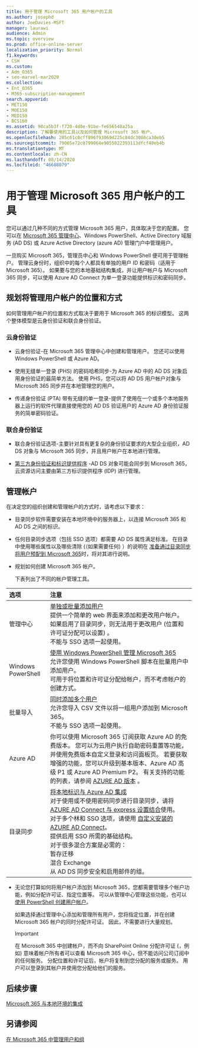 ```yaml
---
title: 用于管理 Microsoft 365 用户帐户的工具
ms.author: josephd
author: JoeDavies-MSFT
manager: laurawi
audience: Admin
ms.topic: overview
ms.prod: office-online-server
localization_priority: Normal
f1.keywords:
- CSH
ms.custom:
- Adm_O365
- seo-marvel-mar2020
ms.collection:
- Ent_O365
- M365-subscription-management
search.appverid:
- MET150
- MOE150
- MED150
- BCS160
ms.assetid: 98ca5b3f-f720-4d8e-91be-fe656548a25a
description: 了解要使用的工具以及如何管理 Microsoft 365 帐户。
ms.openlocfilehash: 205c61c0cff896f93069d225c84dc3086ca30eb5
ms.sourcegitcommit: 79065e72c0799064e9055022393113dfcf40eb4b
ms.translationtype: MT
ms.contentlocale: zh-CN
ms.lasthandoff: 08/14/2020
ms.locfileid: "46688079"
---
```

# <a name="tools-to-manage-microsoft-365-user-accounts"></a>用于管理 Microsoft 365 用户帐户的工具

您可以通过几种不同的方式管理 Microsoft 365 用户，具体取决于您的配置。 您可以在 [Microsoft 365 管理中心](https://admin.microsoft.com)、Windows PowerShell、Active Directory 域服务 (AD DS) 或 Azure Active Directory (azure AD) 管理门户中管理用户。 

一旦购买 Microsoft 365，管理员中心和 Windows PowerShell 便可用于管理帐户。 管理云身份时，组织中的每个人都具有单独的用户 ID 和密码（适用于 Microsoft 365）。 如果要与您的本地基础结构集成，并让用户帐户与 Microsoft 365 同步，可以使用 Azure AD Connect 为单一登录功能提供标识和密码同步。
  
## <a name="plan-for-where-and-how-you-will-manage-your-user-accounts"></a>规划将管理用户帐户的位置和方式

如何管理用户帐户的位置和方式取决于要用于 Microsoft 365 的标识模型。 这两个整体模型是云身份验证和联合身份验证。
  
### <a name="cloud-authentication"></a>云身份验证

- 云身份验证-在 Microsoft 365 管理中心中创建和管理用户。 您还可以使用 Windows PowerShell 或 Azure AD。 
    
- 使用无缝单一登录 (PHS) 的密码哈希同步-为 Azure AD 中的 AD DS 对象启用身份验证的最简单方法。 使用 PHS，您可以将 AD DS 用户帐户对象与 Microsoft 365 同步并在本地管理您的用户。 
    
- 传递身份验证 (PTA) 带有无缝的单一登录-提供了使用在一个或多个本地服务器上运行的软件代理直接使用您的 AD DS 验证用户的 Azure AD 身份验证服务的简单密码验证。 
    
### <a name="federated-authentication"></a>联合身份验证

- 联合身份验证选项-主要针对具有更复杂的身份验证要求的大型企业组织，AD DS 对象与 Microsoft 365 同步，并且用户帐户在本地进行管理。 
    
- [第三方身份验证和标识提供程序](about-microsoft-365-identity.md) -AD DS 对象可能会同步到 Microsoft 365，云资源访问主要由第三方标识提供程序 (IDP) 进行管理。 
    
## <a name="managing-accounts"></a>管理帐户

在决定您的组织创建和管理帐户的方式时，请考虑以下要求：
  
- 目录同步软件需要安装在本地环境中的服务器上，以连接 Microsoft 365 和 AD DS 之间的标识。
    
- 任何目录同步选项（包括 SSO 选项）都需要 AD DS 属性满足标准。 在目录中使用哪些属性以及哪些清除 (（如果需要任何) ）的说明在 [准备通过目录同步将用户预配到 Microsoft 365](prepare-for-directory-synchronization.md)时，将对其进行说明。 
    
- 规划如何创建 Microsoft 365 帐户。
    
    下表列出了不同的帐户管理工具。
    
|**选项**|**注意**|
|:-----|:-----|
|管理中心  <br/> |[单独或批量添加用户](https://docs.microsoft.com/microsoft-365/admin/add-users/add-users) <br/>  提供一个简单的 web 界面来添加和更改用户帐户。  <br/>  如果启用了目录同步，则无法用于更改用户 (位置和许可证分配可以设置) 。  <br/>  不能与 SSO 选项一起使用。  <br/> |
|Windows PowerShell  <br/> |[使用 Windows PowerShell 管理 Microsoft 365](https://go.microsoft.com/fwlink/p/?LinkId=698471) <br/>  允许您使用 Windows PowerShell 脚本在批量用户中添加用户。  <br/>  可用于将位置和许可证分配给帐户，而不考虑帐户的创建方式。  <br/> |
|批量导入  <br/> |[同时添加多个用户](add-several-users-at-the-same-time.md) <br/>  允许您导入 CSV 文件以将一组用户添加到 Microsoft 365。  <br/>  不能与 SSO 选项一起使用。  <br/> |
|Azure AD  <br/> |你可以使用 Microsoft 365 订阅获取 Azure AD 的免费版本。 您可以为云用户执行自助密码重置等功能，并使用免费版本自定义登录和访问面板页。 若要获取增强的功能，您可以升级到基本版本、Azure AD 高级 P1 或 Azure AD Premium P2。 有关支持的功能的列表，请参阅 [AZURE AD 版本](https://go.microsoft.com/fwlink/p/?LinkId=698465) 。  <br/> |
|目录同步  <br/> |[将本地标识与 Azure AD 集成](https://go.microsoft.com/fwlink/p/?LinkID=624168) <br/>  对于使用或不使用密码同步进行目录同步，请将 [AZURE AD Connect 与 express 设置结合](https://go.microsoft.com/fwlink/p/?LinkID=698537)使用。  <br/>  对于多个林和 SSO 选项，请使用 [自定义安装的 AZURE AD Connect](https://go.microsoft.com/fwlink/p/?LinkId=698430)。  <br/>  提供启用 SSO 所需的基础结构。  <br/>  对于很多混合方案是必需的：  <br/>  暂存迁移  <br/>  混合 Exchange  <br/>  从 AD DS 同步安全和启用邮件的组。  <br/> |
   
- 无论您打算如何将用户帐户添加到 Microsoft 365，您都需要管理多个帐户功能，例如分配许可证、指定位置等。 可以从管理中心管理这些功能，也可以 [使用 PowerShell 创建用户帐户](https://go.microsoft.com/fwlink/p/?LinkId=717083)。
    
    如果选择通过管理中心添加和管理所有用户，您将指定位置，并在创建 Microsoft 365 帐户的同时分配许可证。 因此，不需要进行大量规划。
    
    > [!IMPORTANT]
    > 在 Microsoft 365 中创建帐户，而不向 SharePoint Online 分配许可证 (，例如) 意味着帐户所有者可以查看 Microsoft 365 中心，但不能访问公司订阅中的任何服务。 分配位置和许可证后，帐户将复制到您分配的服务或服务。 用户可以登录到其帐户并使用您分配给他们的服务。 
  
## <a name="next-steps"></a>后续步骤

[Microsoft 365 与本地环境的集成](microsoft-365-integration.md)
  
## <a name="see-also"></a>另请参阅

[在 Microsoft 365 中管理用户和组](https://docs.microsoft.com/microsoft-365/admin/add-users)
  
